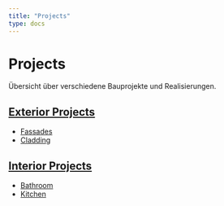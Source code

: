 ```yaml
---
title: "Projects"
type: docs
---
```


# Projects

Übersicht über verschiedene Bauprojekte und Realisierungen.

## [Exterior Projects](/projects/exterior/)
- [Fassades](/projects/exterior/fassades/)
- [Cladding](/projects/exterior/cladding/)

## [Interior Projects](/projects/interior/)
- [Bathroom](/projects/interior/bathroom/)
- [Kitchen](/projects/interior/kitchen/)
